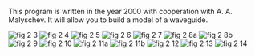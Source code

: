 This program is written in the year 2000 with cooperation with A. A. Malyschev.
It will allow you to build a model of a waveguide.

![fig 2 3](https://user-images.githubusercontent.com/63038350/138041369-3c773b50-c5a0-47d5-8154-738d3284454d.jpg)
![fig 2 4](https://user-images.githubusercontent.com/63038350/138041372-a3ba3476-e70b-469c-b925-3ae5fa34686f.jpg)
![fig 2 5](https://user-images.githubusercontent.com/63038350/138041375-6fa86138-04fd-4318-a1eb-4e1627aa71a3.jpg)
![fig 2 6](https://user-images.githubusercontent.com/63038350/138041379-fa28fd77-646b-4acd-a52c-68af0fb5ae7d.jpg)
![fig 2 7](https://user-images.githubusercontent.com/63038350/138041381-23272fe6-f52e-4888-b325-0370680c1c1c.jpg)
![fig 2 8a](https://user-images.githubusercontent.com/63038350/138041383-ef7d96d9-a571-40fc-8358-0b9143bec531.jpg)
![fig 2 8b](https://user-images.githubusercontent.com/63038350/138041385-9825cc5e-8f76-4c8a-b7b6-d6b0fcf698aa.jpg)
![fig 2 9](https://user-images.githubusercontent.com/63038350/138041386-d29b3ca9-4f94-4b6b-af59-a106d3dea7d3.jpg)
![fig 2 10](https://user-images.githubusercontent.com/63038350/138041390-cd5e22a6-9f06-48b8-a838-8aa0bed4d6f4.jpg)
![fig 2 11a](https://user-images.githubusercontent.com/63038350/138041392-d6837a6a-abd4-4234-b93d-62814ea12420.jpg)
![fig 2 11b](https://user-images.githubusercontent.com/63038350/138041394-2256f163-e8a2-4eb1-aa2a-3226cd81175f.jpg)
![fig 2 12](https://user-images.githubusercontent.com/63038350/138041397-6404866a-0b6a-4c17-b986-93781f00807e.jpg)
![fig 2 13](https://user-images.githubusercontent.com/63038350/138041399-152fbb6c-6f2f-445d-a5d1-e7068191388a.jpg)
![fig 2 14](https://user-images.githubusercontent.com/63038350/138041402-8806d7f7-b451-4a4f-8cde-9ee370637093.jpg)

